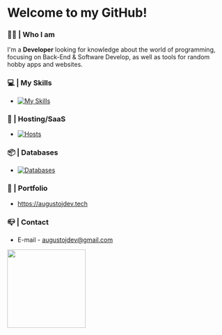 # Welcome to my GitHub!
### 👨‍🦰 | Who I am
I'm a **Developer** looking for knowledge about the world of programming, focusing on Back-End & Software Develop, as well as tools for random hobby apps and websites.

### 💻 | My Skills
- [![My Skills](https://skillicons.dev/icons?i=python,js,html,css,nodejs,express)](https://skillicons.dev)

### 🤖 | Hosting/SaaS
- [![Hosts](https://skillicons.dev/icons?i=vercel,replit)](https://skillicons.dev)
### 📦 | Databases
- [![Databases](https://skillicons.dev/icons?i=mysql,mongodb,firebase)](https://skillicons.dev)

### 🔗 | Portfolio
- https://augustojdev.tech
### 📪 | Contact
- E-mail - augustojdev@gmail.com

<div>
  <a href="https://github.com/AugustoJDev">
  <img height="180em"  align="center" src="https://github-readme-stats.vercel.app/api/top-langs/?username=AugustoJDev&&layout=compact&hide=shell&theme=jolly"/>
</div>
